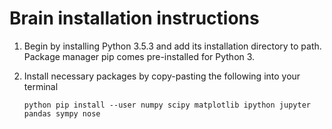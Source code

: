 # Brain installation instructions #

1. Begin by installing Python 3.5.3 and add its installation directory to path. Package manager pip comes pre-installed for Python 3.

2. Install necessary packages by copy-pasting the following into your terminal
    ```
    python pip install --user numpy scipy matplotlib ipython jupyter pandas sympy nose
    ```
